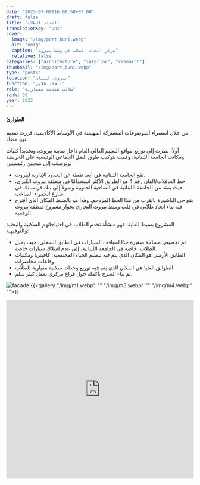 ```yaml
---
date: '2025-07-09T16:08:58+03:00'
draft: false
title: 'اتحاد الطلاب'
translationKey: "uni"
cover:
  image: "/img/port_buni.webp"
  alt: "unig"
  caption: "مركز اتحاد الطلاب في وسط بيروت"
  relative: false
categories: ["architecture", "interior", "research"]
thumbnail: "/img/port_buni.webp"
type: "posts"
location: "بيروت، لبنان"
function: "اتحاد طلابي"
role: "طالب هندسة معمارية"
rank: 90
year: 2022
---
```


#### الطوارئ

من خلال استقراء الموضوعات المشتركة المهيمنة في الأوساط الأكاديمية، قررت تقديم نهج مضاد.

أولاً، نظرت إلى توزيع مواقع التعليم العالي العام داخل مدينة بيروت، وتحديداً كليات ومكاتب الجامعة اللبنانية، وقمت بتركيب طرق النقل الجماعي الرئيسية على الخريطة وتوصلت إلى نتيجتين رئيسيتين:

- تقع الجامعة اللبنانية في أبعد نقطة عن الحدود الإدارية لبيروت.
- خط الحافلات/الفان رقم 4 هو الطريق الأكثر استخدامًا في منطقة بيروت الكبرى، حيث يمتد من الجامعة اللبنانية في الضاحية الجنوبية وصولاً إلى بنك فرنسبنك في شارع الحمراء الصاخب.
- يقع حي الباشورة بالقرب من هذا الخط المزدحم، وهذا هو بالضبط المكان الذي أقترح فيه بناء اتحاد طلابي في قلب وسط بيروت التجاري بجوار مشروع منطقة بيروت الرقمية.

المشروع بسيط للغاية، فهو منشأة تخدم الطلاب في احتياجاتهم السكنية والبحثية والترفيهية:
- تم تخصيص مساحة صغيرة جدًا لمواقف السيارات في الطابق السفلي، حيث يميل الطلاب، خاصة في الجامعة اللبنانية، إلى عدم امتلاك سيارات خاصة.
- الطابق الأرضي هو المكان الذي يتم فيه تنظيم الحياة المجتمعية: كافيتريا ومكتبات وقاعات محاضرات.
- الطوابق العليا هي المكان الذي يتم فيه توزيع وحدات سكنية معيارية للطلاب.
- تم بناء الصرح بأكمله حول فراغ مركزي يعمل كبئر سلم.

![facade](/img/m2.webp)
{{<gallery "/img/m1.webp" "" "/img/m3.webp" "" "/img/m4.webp" "">}}

<iframe src="https://portostap.netlify.app/#port_three" width="100%" height="480" style="border:none; filter: grayscale(100%)"></iframe>